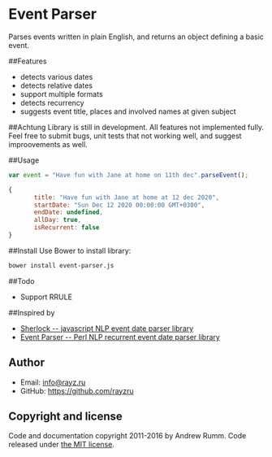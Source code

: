 Event Parser
========

Рarses events written in plain English, and returns an object defining a basic event.

##Features
* detects various dates
* detects relative dates
* support multiple formats
* detects recurrency
* suggests event title, places and involved names at given subject


##Achtung
Library is still in development. All features not implemented fully. Feel free to submit bugs, unit tests that not working well, and suggest improovements as well.

##Usage

```javascript
var event = "Have fun with Jane at home on 11th dec".parseEvent();


```

```javascript
{
	   title: "Have fun with Jane at home at 12 dec 2020",
	   startDate: "‌Sun Dec 12 2020 00:00:00 GMT+0300",
	   endDate: undefined,
	   allDay: true,
	   isRecurrent: false
}
````

##Install
Use Bower to install library:
```sh
bower install event-parser.js
```

##Todo
* Support RRULE

##Inspired by

* [Sherlock -- javascript NLP event date parser library](https://github.com/neilgupta/Sherlock/)
* [Event Parser -- Perl NLP recurrent event date parser library](https://github.com/kvh/recurrent/blob/master/src/recurrent/event_parser.py)

## Author
- Email: info@rayz.ru
- GitHub: https://github.com/rayzru

## Copyright and license

Code and documentation copyright 2011-2016 by Andrew Rumm.
Code released under [the MIT license](https://github.com/rayzru/event-parser/blob/master/LICENSE).